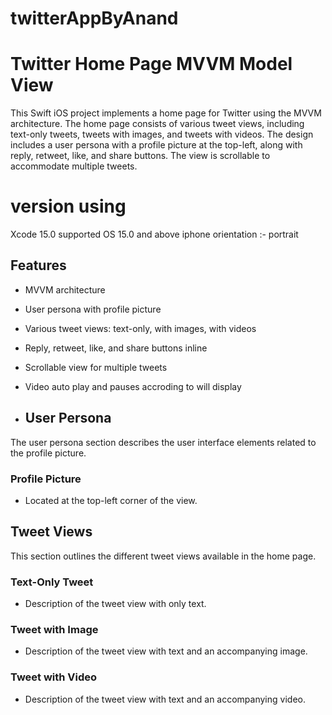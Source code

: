# twitterAppByAnand
# Twitter Home Page MVVM Model View

This Swift iOS project implements a home page for Twitter using the MVVM architecture. The home page consists of various tweet views, including text-only tweets, tweets with images, and tweets with videos. The design includes a user persona with a profile picture at the top-left, along with reply, retweet, like, and share buttons. The view is scrollable to accommodate multiple tweets.

# version using
Xcode 15.0
supported OS 15.0 and above
iphone orientation :- portrait

## Features

- MVVM architecture
- User persona with profile picture
- Various tweet views: text-only, with images, with videos
- Reply, retweet, like, and share buttons inline
- Scrollable view for multiple tweets
- Video auto play and pauses accroding to will display

- ## User Persona
The user persona section describes the user interface elements related to the profile picture.

### Profile Picture
- Located at the top-left corner of the view.

## Tweet Views
This section outlines the different tweet views available in the home page.

### Text-Only Tweet
- Description of the tweet view with only text.

### Tweet with Image
- Description of the tweet view with text and an accompanying image.

### Tweet with Video
- Description of the tweet view with text and an accompanying video.
